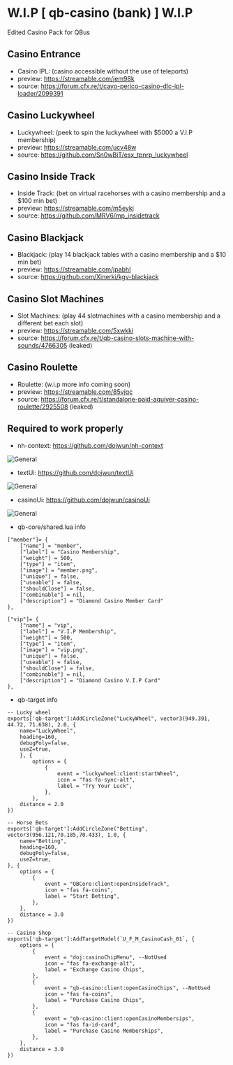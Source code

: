 # W.I.P [ qb-casino (bank) ] W.I.P


Edited Casino Pack for QBus



## Casino Entrance
- Casino IPL: (casino accessible without the use of teleports)
- preview: https://streamable.com/jem98k
- source: https://forum.cfx.re/t/cayo-perico-casino-dlc-ipl-loader/2099391

## Casino Luckywheel
- Luckywheel: (peek to spin the luckywheel with $5000 a V.I.P membership)
- preview: https://streamable.com/ucv48w
- source: https://github.com/Sn0wBiT/esx_tpnrp_luckywheel

## Casino Inside Track
- Inside Track: (bet on virtual racehorses with a casino membership and a $100 min bet)
- preview: https://streamable.com/m5eykj
- source: https://github.com/MRV6/mp_insidetrack

## Casino Blackjack
- Blackjack: (play 14 blackjack tables with a casino membership and a $10 min bet)
- preview: https://streamable.com/jpabhl
- source: https://github.com/Xinerki/kgv-blackjack

## Casino Slot Machines
- Slot Machines: (play 44 slotmachines with a casino membership and a different bet each slot)
- preview: https://streamable.com/5xwkki
- source: https://forum.cfx.re/t/qb-casino-slots-machine-with-sounds/4766305 (leaked)

## Casino Roulette
- Roulette: (w.i.p more info coming soon)
- preview: https://streamable.com/85vjqc
- source: https://forum.cfx.re/t/standalone-paid-aquiver-casino-roulette/2925508 (leaked)

## Required to work properly
- nh-context: https://github.com/dojwun/nh-context

![General](https://i.imgur.com/hDbTfbt.png)

- textUi: https://github.com/dojwun/textUi

![General](https://i.imgur.com/ywWq9sT.png)


- casinoUi: https://github.com/dojwun/casinoUi

![General](https://i.imgur.com/9fPvYyv.png)

- qb-core/shared.lua info
```
["member"]= {
    ["name"] = "member",
    ["label"] = "Casino Membership",
    ["weight"] = 500,
    ["type"] = "item",
    ["image"] = "member.png",
    ["unique"] = false,
    ["useable"] = false,
    ["shouldClose"] = false,
    ["combinable"] = nil,
    ["description"] = "Diamond Casino Member Card"
},

["vip"]= {
    ["name"] = "vip",
    ["label"] = "V.I.P Membership",
    ["weight"] = 500,
    ["type"] = "item",
    ["image"] = "vip.png",
    ["unique"] = false,
    ["useable"] = false,
    ["shouldClose"] = false,
    ["combinable"] = nil,
    ["description"] = "Diamond Casino V.I.P Card"
},
```

- qb-target info
```
-- Lucky wheel
exports['qb-target']:AddCircleZone("LuckyWheel", vector3(949.391, 44.72, 71.638), 2.0, {
    name="LuckyWheel",
    heading=160,
    debugPoly=false,
    useZ=true,
    }, {
        options = {
            {
                event = "luckywheel:client:startWheel",
                icon = "fas fa-sync-alt",
                label = "Try Your Luck",
            },
        },
    distance = 2.0 
})

-- Horse Bets
exports['qb-target']:AddCircleZone("Betting", vector3(956.121,70.185,70.433), 1.0, {
    name="Betting",
    heading=160,
    debugPoly=false,
    useZ=true,
}, {
    options = {
        {
            event = "QBCore:client:openInsideTrack",
            icon = "fas fa-coins",
            label = "Start Betting",
        },
    },
    distance = 3.0 
})

-- Casino Shop
exports['qb-target']:AddTargetModel(`U_F_M_CasinoCash_01`, {
	options = {
        { 
            event = "doj:casinoChipMenu", --NotUsed
            icon = "fas fa-exchange-alt",
            label = "Exchange Casino Chips", 
        },
        {
            event = "qb-casino:client:openCasinoChips", --NotUsed
            icon = "fas fa-coins",
            label = "Purchase Casino Chips", 
        },
        {
            event = "qb-casino:client:openCasinoMembersips", 
            icon = "fas fa-id-card",
            label = "Purchase Casino Memberships", 
        },
	},
	distance = 3.0 
})
```


